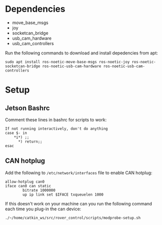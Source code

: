 # Dependencies
* move_base_msgs
* joy
* socketcan_bridge
* usb_cam_hardware
* usb_cam_controllers

Run the following commands to download and install depedencies from apt:
```
sudo apt install ros-noetic-move-base-msgs ros-noetic-joy ros-noetic-socketcan-bridge ros-noetic-usb-cam-hardware ros-noetic-usb-cam-controllers
```

# Setup
## Jetson Bashrc
Comment these lines in bashrc for scripts to work:
```
If not running interactively, don't do anything
case $- in
    *i*) ;;
      *) return;;
esac
```
## CAN hotplug
Add the following to `/etc/network/interfaces` file to enable CAN hotplug:
```
allow-hotplug can0
iface can0 can static
        bitrate 1000000
        up ip link set $IFACE txqueuelen 1000
```
If this doesn't work on your machine can you run the following command each time you plug-in the can device:
```
./~/home/catkin_ws/src/rover_control/scripts/modprobe-setup.sh
```
